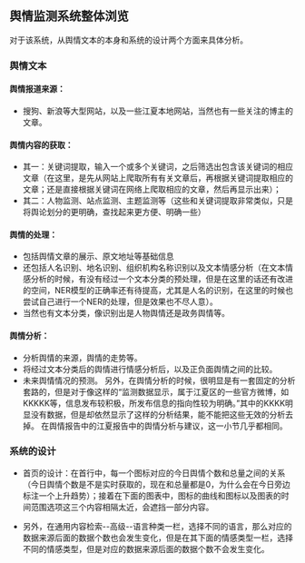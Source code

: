 ## 舆情监测系统整体浏览
对于该系统，从舆情文本的本身和系统的设计两个方面来具体分析。
### 舆情文本
#### 舆情报道来源：
- 搜狗、新浪等大型网站，以及一些江夏本地网站，当然也有一些关注的博主的文章。
#### 舆情内容的获取：
- 其一：关键词提取，输入一个或多个关键词，之后筛选出包含该关键词的相应文章（在这里，是先从网站上爬取所有有关文章后，再根据关键词提取相应的文章；还是直接根据关键词在网络上爬取相应的文章，然后再显示出来）；
- 其二：人物监测、站点监测、主题监测等（这些和关键词提取非常类似，只是将舆论划分的更明确，查找起来更方便、明确一些）
#### 舆情的处理：
- 包括舆情文章的展示、原文地址等基础信息
- 还包括人名识别、地名识别、组织机构名称识别以及文本情感分析（在文本情感分析的时候，有没有经过一个文本分类的预处理，但是在这里的话还有改进的空间，NER模型的正确率还有待提高，尤其是人名的识别，在这里的时候也尝试自己进行一个NER的处理，但是效果也不尽人意）。
- 当然也有文本分类，像识别出是人物舆情还是政务舆情等。
#### 舆情分析：
- 分析舆情的来源，舆情的走势等。
- 将经过文本分类后的舆情进行情感分析后，以及正负面舆情之间的比较。
- 未来舆情情况的预测。
另外，在舆情分析的时候，很明显是有一套固定的分析套路的，但是对于像这样的“监测数据显示，属于江夏区的一些官方微博，如KKKKK等，信息发布较积极，所发布信息的指向性较为明确。”其中的KKKK明显没有数据，但是却依然显示了这样的分析结果，能不能把这些无效的分析去掉。
在舆情报告中的江夏报告中的舆情分析与建议，这一小节几乎都相同。

### 系统的设计
- 首页的设计：在首行中，每一个图标对应的今日舆情个数和总量之间的关系（今日舆情个数是不是实时获取的，现在和总量都是0，为什么会在今日旁边标注一个上升趋势）；接着在下面的图表中，图标的曲线和图标以及图表的时间范围选项这三个内容相隔太近，会遮挡一部分内容。

- 另外，在通用内容检索--高级--语言种类一栏，选择不同的语言，那么对应的数据来源后面的数据个数也会发生变化，但是在其下面的情感类型一栏，选择不同的情感类型，但是对应的数据来源后面的数据个数不会发生变化。

